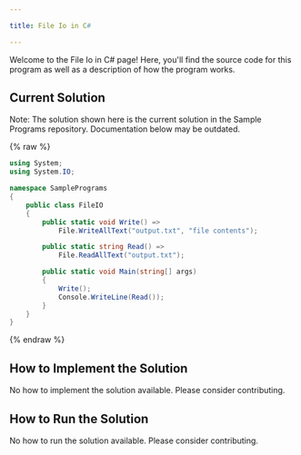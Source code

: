 ```yaml
---

title: File Io in C#

---
```


Welcome to the File Io in C# page! Here, you'll find the source code for this program as well as a description of how the program works.

## Current Solution

Note: The solution shown here is the current solution in the Sample Programs repository. Documentation below may be outdated.

{% raw %}

```C#
using System;
using System.IO;

namespace SamplePrograms
{
    public class FileIO
    {
        public static void Write() =>
            File.WriteAllText("output.txt", "file contents");

        public static string Read() =>
            File.ReadAllText("output.txt");

        public static void Main(string[] args)
        {
            Write();
            Console.WriteLine(Read());
        }
    }
}
```

{% endraw %}

## How to Implement the Solution

No how to implement the solution available. Please consider contributing.

## How to Run the Solution

No how to run the solution available. Please consider contributing.
